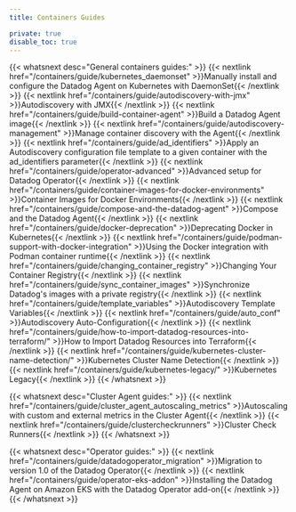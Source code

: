 ```yaml
---
title: Containers Guides

private: true
disable_toc: true
---
```


{{< whatsnext desc="General containers guides:" >}}
    {{< nextlink href="/containers/guide/kubernetes_daemonset" >}}Manually install and configure the Datadog Agent on Kubernetes with DaemonSet{{< /nextlink >}}
    {{< nextlink href="/containers/guide/autodiscovery-with-jmx" >}}Autodiscovery with JMX{{< /nextlink >}}
    {{< nextlink href="/containers/guide/build-container-agent" >}}Build a Datadog Agent image{{< /nextlink >}}
    {{< nextlink href="/containers/guide/autodiscovery-management" >}}Manage container discovery with the Agent{{< /nextlink >}}
    {{< nextlink href="/containers/guide/ad_identifiers" >}}Apply an Autodiscovery configuration file template to a given container with the ad_identifiers parameter{{< /nextlink >}}
    {{< nextlink href="/containers/guide/operator-advanced" >}}Advanced setup for Datadog Operator{{< /nextlink >}}
    {{< nextlink href="/containers/guide/container-images-for-docker-environments" >}}Container Images for Docker Environments{{< /nextlink >}}
    {{< nextlink href="/containers/guide/compose-and-the-datadog-agent" >}}Compose and the Datadog Agent{{< /nextlink >}}
    {{< nextlink href="/containers/guide/docker-deprecation" >}}Deprecating Docker in Kubernetes{{< /nextlink >}}
    {{< nextlink href="/containers/guide/podman-support-with-docker-integration" >}}Using the Docker integration with Podman container runtime{{< /nextlink >}}
    {{< nextlink href="/containers/guide/changing_container_registry" >}}Changing Your Container Registry{{< /nextlink >}}
    {{< nextlink href="/containers/guide/sync_container_images" >}}Synchronize Datadog's images with a private registry{{< /nextlink >}}
    {{< nextlink href="/containers/guide/template_variables" >}}Autodiscovery Template Variables{{< /nextlink >}}
    {{< nextlink href="/containers/guide/auto_conf" >}}Autodiscovery Auto-Configuration{{< /nextlink >}}
    {{< nextlink href="/containers/guide/how-to-import-datadog-resources-into-terraform/" >}}How to Import Datadog Resources into Terraform{{< /nextlink >}}
    {{< nextlink href="/containers/guide/kubernetes-cluster-name-detection/" >}}Kubernetes Cluster Name Detection{{< /nextlink >}}
    {{< nextlink href="/containers/guide/kubernetes-legacy/" >}}Kubernetes Legacy{{< /nextlink >}}
{{< /whatsnext >}}

{{< whatsnext desc="Cluster Agent guides:" >}}
    {{< nextlink href="/containers/guide/cluster_agent_autoscaling_metrics" >}}Autoscaling with custom and external metrics in the Cluster Agent{{< /nextlink >}}
    {{< nextlink href="/containers/guide/clustercheckrunners" >}}Cluster Check Runners{{< /nextlink >}}
{{< /whatsnext >}}

{{< whatsnext desc="Operator guides:" >}}
    {{< nextlink href="/containers/guide/datadogoperator_migration" >}}Migration to version 1.0 of the Datadog Operator{{< /nextlink >}}
    {{< nextlink href="/containers/guide/operator-eks-addon" >}}Installing the Datadog Agent on Amazon EKS with the Datadog Operator add-on{{< /nextlink >}}
{{< /whatsnext >}}
